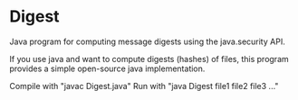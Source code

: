# Digest
Java program for computing message digests using the java.security API.

If you use java and want to compute digests (hashes) of files,
this program provides a simple open-source java implementation.

Compile with "javac Digest.java"
Run with "java Digest <function> file1 file2 file3 ..."
